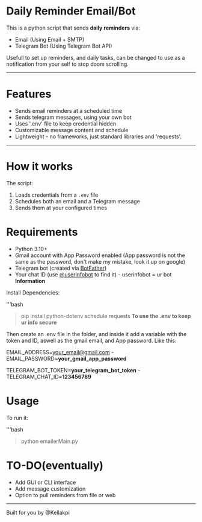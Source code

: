 # Daily Reminder Email/Bot

This is a python script that sends **daily reminders** via:
- Email (Using Email + SMTP)
- Telegram Bot (Using Telegram Bot API)

Usefull to set up reminders, and daily tasks, can be changed to use as a notification from your self to stop doom scrolling.

---

# Features 

- Sends email reminders at a scheduled time
- Sends telegram messages, using your own bot
- Uses '.env' file to keep credential hidden
- Customizable message content and schedule
- Lightweight - no frameworks, just standard libraries and 'requests'.

---

# How it works

The script:
1. Loads credentials from a `.env` file
2. Schedules both an email and a Telegram message
3. Sends them at your configured times

# Requirements

- Python 3.10+
- Gmail account with App Password enabled (App password is not the same as the password, don't make my mistake, look it up on google)
- Telegram bot (created via [BotFather](https://t.me/BotFather))
- Your chat ID (use [@userinfobot](https://t.me/userinfobot) to find it) - userinfobot = ur bot **Information**

Install Dependencies:

'''bash 
>pip install python-dotenv schedule requests **To use the .env to keep ur info secure**

Then create an .env file in the folder, and inside it add a variable with the token and ID, aswell as the gmail email, and App password.
Like this:

EMAIL_ADDRESS=your_email@gmail.com - 
EMAIL_PASSWORD=**your_gmail_app_password**

TELEGRAM_BOT_TOKEN=**your_telegram_bot_token** - 
TELEGRAM_CHAT_ID=**123456789**

# Usage

To run it:

'''bash 
>python emailerMain.py

# TO-DO(eventually)

- Add GUI or CLI interface
- Add message customization
- Option to pull reminders from file or web

---

Built for you by @Kellakpi